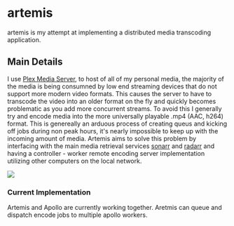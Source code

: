# artemis

artemis is my attempt at implementing a distributed media transcoding application.

## Main Details

I use [Plex Media Server](www.plex.tv), to host of all of my personal media,
the majority of the media is being consumned by low end streaming devices that
do not support more modern video formats. This causes the server to have to
transcode the video into an older format on the fly and quickly becomes problematic
as you add more concurrent streams. To avoid this I generally try and
encode media into the more universally playable .mp4 (AAC, h264) format.
This is genereally an arduous process of creating queus and kicking off
jobs during non peak hours, it's nearly impossible to keep up with the
incoming amount of media. Artemis aims to solve this problem by interfacing
with the main media retrieval services [sonarr](www.sonarr.tv) and
[radarr](www.radarr.video) and having a controller - worker remote encoding server
implementation utilizing other computers on the local network.

![](https://i.imgur.com/fdXQPl5.png)

### Current Implementation
Artemis and Apollo are currently working together. Aretmis can queue and dispatch encode
jobs to multiple apollo workers. 
